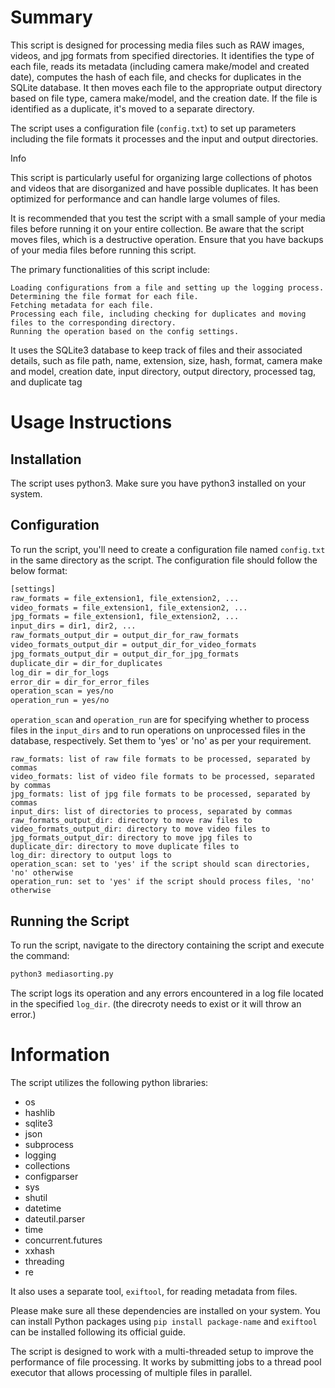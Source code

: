 # Summary

This script is designed for processing media files such as RAW images, videos, and jpg formats from specified directories. It identifies the type of each file, reads its metadata (including camera make/model and created date), computes the hash of each file, and checks for duplicates in the SQLite database. It then moves each file to the appropriate output directory based on file type, camera make/model, and the creation date. If the file is identified as a duplicate, it's moved to a separate directory.

The script uses a configuration file (`config.txt`) to set up parameters including the file formats it processes and the input and output directories.


Info

This script is particularly useful for organizing large collections of photos and videos that are disorganized and have possible duplicates. It has been optimized for performance and can handle large volumes of files.

It is recommended that you test the script with a small sample of your media files before running it on your entire collection. Be aware that the script moves files, which is a destructive operation. Ensure that you have backups of your media files before running this script.


The primary functionalities of this script include:

    Loading configurations from a file and setting up the logging process.
    Determining the file format for each file.
    Fetching metadata for each file.
    Processing each file, including checking for duplicates and moving files to the corresponding directory.
    Running the operation based on the config settings.

It uses the SQLite3 database to keep track of files and their associated details, such as file path, name, extension, size, hash, format, camera make and model, creation date, input directory, output directory, processed tag, and duplicate tag
# Usage Instructions

## Installation
The script uses python3. Make sure you have python3 installed on your system.

## Configuration
To run the script, you'll need to create a configuration file named `config.txt` in the same directory as the script. The configuration file should follow the below format:

```txt
[settings]
raw_formats = file_extension1, file_extension2, ...
video_formats = file_extension1, file_extension2, ...
jpg_formats = file_extension1, file_extension2, ...
input_dirs = dir1, dir2, ...
raw_formats_output_dir = output_dir_for_raw_formats
video_formats_output_dir = output_dir_for_video_formats
jpg_formats_output_dir = output_dir_for_jpg_formats
duplicate_dir = dir_for_duplicates
log_dir = dir_for_logs
error_dir = dir_for_error_files
operation_scan = yes/no
operation_run = yes/no
```
`operation_scan` and `operation_run` are for specifying whether to process files in the `input_dirs` and to run operations on unprocessed files in the database, respectively. Set them to 'yes' or 'no' as per your requirement.

    raw_formats: list of raw file formats to be processed, separated by commas
    video_formats: list of video file formats to be processed, separated by commas
    jpg_formats: list of jpg file formats to be processed, separated by commas
    input_dirs: list of directories to process, separated by commas
    raw_formats_output_dir: directory to move raw files to
    video_formats_output_dir: directory to move video files to
    jpg_formats_output_dir: directory to move jpg files to
    duplicate_dir: directory to move duplicate files to
    log_dir: directory to output logs to
    operation_scan: set to 'yes' if the script should scan directories, 'no' otherwise
    operation_run: set to 'yes' if the script should process files, 'no' otherwise

## Running the Script
To run the script, navigate to the directory containing the script and execute the command:

```bash
python3 mediasorting.py
```

The script logs its operation and any errors encountered in a log file located in the specified `log_dir`. (the direcroty needs to exist or it will throw an error.)

# Information

The script utilizes the following python libraries:

- os
- hashlib
- sqlite3
- json
- subprocess
- logging
- collections
- configparser
- sys
- shutil
- datetime
- dateutil.parser
- time
- concurrent.futures
- xxhash
- threading
- re

It also uses a separate tool, `exiftool`, for reading metadata from files.

Please make sure all these dependencies are installed on your system. You can install Python packages using `pip install package-name` and `exiftool` can be installed following its official guide.

The script is designed to work with a multi-threaded setup to improve the performance of file processing. It works by submitting jobs to a thread pool executor that allows processing of multiple files in parallel.
